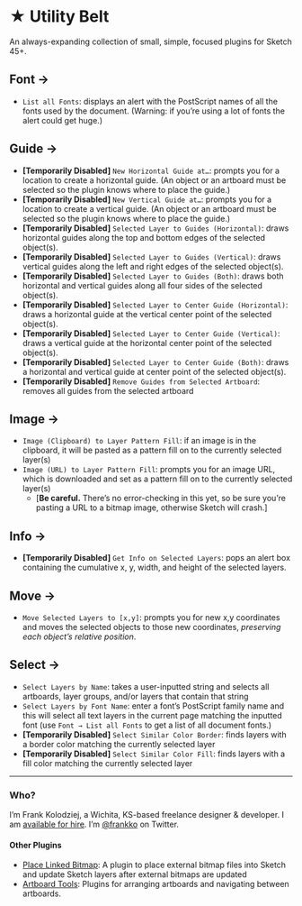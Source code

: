 # ★ Utility Belt

An always-expanding collection of small, simple, focused plugins for Sketch 45+.

## Font →

* `List all Fonts`: displays an alert with the PostScript names of all the fonts used by the document. (Warning: if you’re using a lot of fonts the alert could get huge.)

## Guide →

* **[Temporarily Disabled]** `New Horizontal Guide at…`: prompts you for a location to create a horizontal guide. (An object or an artboard must be selected so the plugin knows where to place the guide.)
* **[Temporarily Disabled]** `New Vertical Guide at…`: prompts you for a location to create a vertical guide. (An object or an artboard must be selected so the plugin knows where to place the guide.)
* **[Temporarily Disabled]** `Selected Layer to Guides (Horizontal)`: draws horizontal guides along the top and bottom edges of the selected object(s).
* **[Temporarily Disabled]** `Selected Layer to Guides (Vertical)`: draws vertical guides along the left and right edges of the selected object(s).
* **[Temporarily Disabled]** `Selected Layer to Guides (Both)`: draws both horizontal and vertical guides along all four sides of the selected object(s).
* **[Temporarily Disabled]** `Selected Layer to Center Guide (Horizontal)`: draws a horizontal guide at the vertical center point of the selected object(s).
* **[Temporarily Disabled]** `Selected Layer to Center Guide (Vertical)`: draws a vertical guide at the horizontal center point of the selected object(s).
* **[Temporarily Disabled]** `Selected Layer to Center Guide (Both)`: draws a horizontal and vertical guide at center point of the selected object(s).
* **[Temporarily Disabled]** `Remove Guides from Selected Artboard`: removes all guides from the selected artboard

## Image →

* `Image (Clipboard) to Layer Pattern Fill`: if an image is in the clipboard, it will be pasted as a pattern fill on to the currently selected layer(s)
* `Image (URL) to Layer Pattern Fill`: prompts you for an image URL, which is downloaded and set as a pattern fill on to the currently selected layer(s)
  * [**Be careful.** There’s no error-checking in this yet, so be sure you’re pasting a URL to a bitmap image, otherwise Sketch will crash.]

## Info →

* **[Temporarily Disabled]** `Get Info on Selected Layers`: pops an alert box containing the cumulative x, y, width, and height of the selected layers.

## Move →

* `Move Selected Layers to [x,y]`: prompts you for new x,y coordinates and moves the selected objects to those new coordinates, _preserving each object’s relative position_.

## Select →

* `Select Layers by Name`: takes a user-inputted string and selects all artboards, layer groups, and/or layers that contain that string
* `Select Layers by Font Name`: enter a font’s PostScript family name and this will select all text layers in the current page matching the inputted font (use `Font → List all Fonts` to get a list of all document fonts.)
* **[Temporarily Disabled]** `Select Similar Color Border`: finds layers with a border color matching the currently selected layer
* **[Temporarily Disabled]** `Select Similar Color Fill`: finds layers with a fill color matching the currently selected layer

* * * 

### Who?

I’m Frank Kolodziej, a Wichita, KS-based freelance designer & developer. I am [available for hire](http://kolo.io/). I’m [@frankko](https://twitter.com/frankko) on Twitter.

#### Other Plugins

- [Place Linked Bitmap](https://github.com/frankko/Place-Linked-Bitmap): A plugin to place external bitmap files into Sketch and update Sketch layers after external bitmaps are updated
- [Artboard Tools](https://github.com/frankko/Artboard-Tools): Plugins for arranging artboards and navigating between artboards.